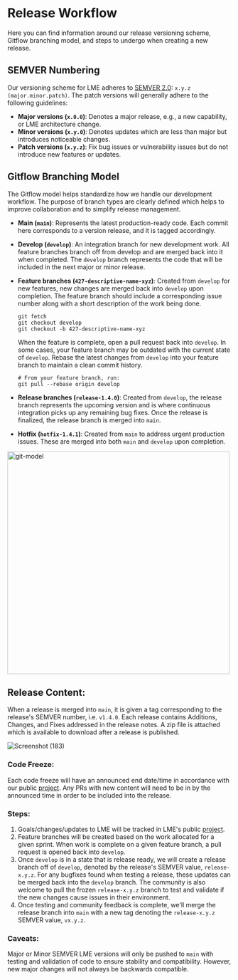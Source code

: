 # Release Workflow
Here you can find information around our release versioning scheme, Gitflow branching model, and steps to undergo when creating a new release. 

## SEMVER Numbering

Our versioning scheme for LME adheres to [SEMVER 2.0](https://semver.org/):  `x.y.z (major.minor.patch)`. 
The patch versions will generally adhere to the following guidelines:
- **Major versions (`x.0.0`)**: Denotes a major release, e.g., a new capability, or LME architecture change.
- **Minor versions (`x.y.0`)**: Denotes updates which are less than major but introduces noticeable changes.
- **Patch versions (`x.y.z`)**: Fix bug issues or vulnerability issues but do not introduce new features or updates.

## Gitflow Branching Model 
The Gitflow model helps standardize how we handle our development workflow. The purpose of branch types are clearly defined which helps to improve collaboration and to simplify release management.

- **Main (`main`)**: Represents the latest production-ready code. Each commit here corresponds to a version release, and it is tagged accordingly.
- **Develop (`develop`)**: An integration branch for new development work. All feature branches branch off from develop and are merged back into it when completed. The `develop` branch represents the code that will be included in the next major or minor release.
- **Feature branches (`427-descriptive-name-xyz`)**: Created from `develop` for new features, new changes are merged back into `develop` upon completion. The feature branch should include a corresponding issue number along with a short description of the work being done.

  ```
  git fetch
  git checkout develop
  git checkout -b 427-descriptive-name-xyz
  ```

  When the feature is complete, open a pull request back into `develop`. In some cases, your feature     branch may be outdated with the current state of `develop`. Rebase the latest changes from `develop`   into your feature branch to maintain a clean commit history.

  ```
  # From your feature branch, run:
  git pull --rebase origin develop
  ```

- **Release branches (`release-1.4.0`)**: Created from `develop`, the release branch represents the upcoming version and is where continuous integration picks up any remaining bug fixes. Once the release is finalized, the release branch is merged into `main`.
- **Hotfix (`hotfix-1.4.1`)**: Created from `main` to address urgent production issues. These are merged into both `main` and `develop` upon completion.

<img src="https://github.com/user-attachments/assets/9c5e959b-5187-4cdc-92a1-66b18bc65068" alt="git-model" width="500"/>

## Release Content: 

When a release is merged into `main`, it is given a tag corresponding to the release's SEMVER number, i.e. `v1.4.0`. Each release contains Additions, Changes, and Fixes addressed in the release notes. A zip file is attached which is available to download after a release is published. 

![Screenshot (183)](https://github.com/user-attachments/assets/7bd771ca-ef41-48a8-a482-de4582b584db)

### Code Freeze:
Each code freeze will have an announced end date/time in accordance with our public [project](https://github.com/orgs/cisagov/projects/68). Any PRs with new content will need to be in by the announced time in order to be included into the release.

### Steps:

1. Goals/changes/updates to LME will be tracked in LME's public [project](https://github.com/orgs/cisagov/projects/68).
2. Feature branches will be created based on the work allocated for a given sprint. When work is complete on a given feature branch, a pull request is opened back into `develop`.
3. Once `develop` is in a state that is release ready, we will create a release branch off of `develop`, denoted by the release's SEMVER value, `release-x.y.z`. For any bugfixes found when testing a release, these updates can be merged back into the `develop` branch. The community is also welcome to pull the frozen `release-x.y.z` branch to test and validate if the new changes cause issues in their environment.
5. Once testing and community feedback is complete, we'll merge the release branch into `main` with a new tag denoting the `release-x.y.z` SEMVER value, `vx.y.z`.

### Caveats:
Major or Minor SEMVER LME versions will only be pushed to `main` with testing and validation of code to ensure stability and compatibility. However, new major changes will not always be backwards compatible.

